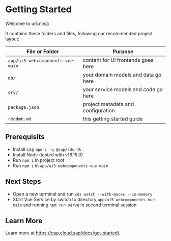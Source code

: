 # Getting Started

Welcome to ui5.ninja

It contains these folders and files, following our recommended project layout:

File or Folder | Purpose
---------|----------
`app/ui5-webcomponents-vue-main` | content for UI frontends goes here
`db/` | your domain models and data go here
`srv/` | your service models and code go here
`package.json` | project metadata and configuration
`readme.md` | this getting started guide

## Prerequisits

- Install cap `npm i -g @sap/cds-dk`
- Install Node (tested with v16.15.0)
- Run `npm i` in project root
- Run `npm i` in `app/ui5-webcomponents-vue-main`

## Next Steps

- Open a new terminal and run `cds watch --with-mocks --in-memory`
- Start Vue Service by switch to directory `app/ui5-webcomponents-vue-main` and running `npm run serve` in second terminal session


## Learn More

Learn more at https://cap.cloud.sap/docs/get-started/.
